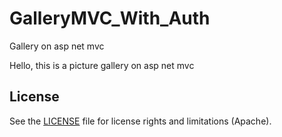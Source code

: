# GalleryMVC_With_Auth
Gallery on asp net mvc

Hello, this is a picture gallery on asp net mvc

## License

See the [LICENSE](LICENSE.md) file for license rights and limitations (Apache).